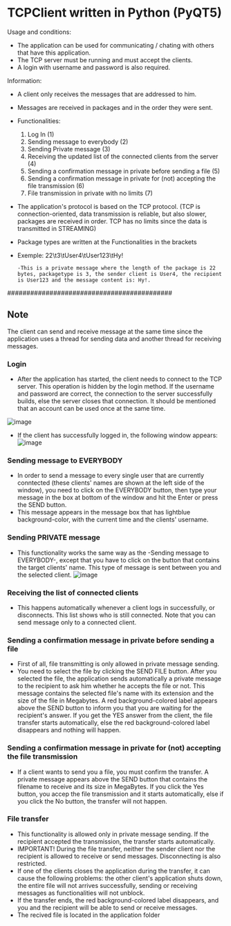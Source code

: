 # TCPClient written in Python (PyQT5)

Usage and conditions:

- The application can be used for communicating / chating with others that have this application.
- The TCP server must be running and must accept the clients.
- A login with username and password is also required.

Information:
  - A client only receives the messages that are addressed to him.
  - Messages are received in packages and in the order they were sent.
  - Functionalities:
      1. Log In (1)
      2. Sending message to everybody (2)
      3. Sending Private message (3)
      4. Receiving the updated list of the connected clients from the server (4)
      5. Sending a confirmation message in private before sending a file (5)
      6. Sending a confirmation message in private for (not) accepting the file transmission (6)
      7. File transmission in private with no limits (7)
  - The application's protocol is based on the TCP protocol. (TCP is connection-oriented, data transmission is reliable, but also slower, packages are received in order. TCP has no limits since the data is transmitted in STREAMING)
  - Package types are written at the Functionalities in the brackets
  - Exemple: 22\t3\tUser4\tUser123\tHy!

        -This is a private message where the length of the package is 22 bytes, packagetype is 3, the sender client is User4, the recipient is User123 and the message content is: Hy!.
        
###########################################
## Note
The client can send and receive message at the same time since the application uses a thread for sending data and another thread for receiving messages.


### Login
- After the application has started, the client needs to connect to the TCP server. This operation is hidden by the login method. If the username and password are correct, the connection to the server successfully builds, else the server closes that connection. It should be mentioned that an account can be used once at the same time.

![image](https://user-images.githubusercontent.com/93404199/143767149-0bce5d09-4380-4cae-8bf9-89a6241ef921.png)
- If the client has successfully logged in, the following window appears:
![image](https://user-images.githubusercontent.com/93404199/143767223-af181c98-8094-48f7-a16b-b6066cfb368c.png)

### Sending message to EVERYBODY
- In order to send a message to every single user that are currently conntected (these clients' names are shown at the left side of the window), you need to click on the EVERYBODY button, then type your message in the box at bottom of the window and hit the Enter or press the SEND button.
- This message appears in the message box that has lightblue background-color, with the current time and the clients' username.

### Sending PRIVATE message
- This functionality works the same way as the -Sending message to EVERYBODY-, except that you have to click on the button that contains the target clients' name. This type of message is sent between you and the selected client.
![image](https://user-images.githubusercontent.com/93404199/143767885-52c5f4a1-00bc-46bf-9dd5-af06ac27305a.png)

### Receiving the list of connected clients
- This happens automatically whenever a client logs in successfully, or disconnects. This list shows who is still connected. Note that you can send message only to a connected client.

### Sending a confirmation message in private before sending a file
- First of all, file transmitting is only allowed in private message sending.
- You need to select the file by clicking the SEND FILE button. After you selected the file, the application sends automatically a private message to the recipient to ask him whether he accepts the file or not. This message contains the selected file's name with its extension and the size of the file in Megabytes. A red background-colored label appears above the SEND button to inform you that you are waiting for the recipient's answer. If you get the YES answer from the client, the file transfer starts automatically, else the red background-colored label disappears and nothing will happen.

### Sending a confirmation message in private for (not) accepting the file transmission
- If a client wants to send you a file, you must confirm the transfer. A private message appears above the SEND button that contains the filename to receive and its size in MegaBytes. If you click the Yes button, you accep the file transmission and it starts automatically, else if you click the No button, the transfer will not happen.

### File transfer
- This functionality is allowed only in private message sending. If the recipient accepted the transmission, the transfer starts automatically.
- IMPORTANT! During the file transfer, neither the sender client nor the recipient is allowed to receive or send messages. Disconnecting is also restricted.
- If one of the clients closes the application during the transfer, it can cause the following problems: the other client's application shuts down, the entire file will not arrives successfully, sending or receiving messages as functionalities will not unblock.
- If the transfer ends, the red background-colored label disappears, and you and the recipient will be able to send or receive messages.
- The recived file is located in the application folder
